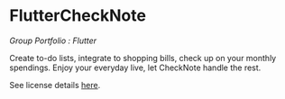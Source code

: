 # FlutterCheckNote

_Group Portfolio : Flutter_

Create to-do lists, integrate to shopping bills, check up on your monthly spendings.
Enjoy your everyday live, let CheckNote handle the rest.

See license details [here](https://github.com/fuminOOooo/FlutterCheckNote/blob/main/LICENSE).
